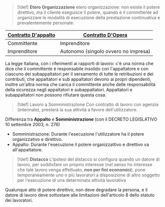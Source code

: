 >[!def] **Etero Organizzazione**
> etero organizzazione: non esiste il potere direttivo, ma il cliente eseguisce il potere, quando è il committente ad organizzare le modalità di esecuzione della prestazione continuativa e prevalentemente personale.
>

| [Contratto D'appalto](Aprile%2030.md#^604be5) | [Contratto D'Opera](Aprile%2030.md#^03fb49) |
| ------------------------------------------ | ---------------------------------------- |
| Committente                                | Imprenditore                             |
| Imprenditore                               | Autonomo (singolo ovvero no impresa)     |
La legge Italiana, con i riferimenti ai rapporti di lavoro: c'è una norma che dice che il committente è responsabile insolido con l'appaltatore e con ciascuno dei subappaltatori per il versamento di tutte le retribuzioni e dei contributi, che appaltatori e sub appaltatori devono ai propri dipendenti, inoltre un'altra norma che carica il committente anche delle responsabilità della sicurezza negli appaltatori e subappaltatori.
Appaltatori e subappaltatori non possono rifiutare questa cosa.

>[!def] Lavoro a Somministrazione
>Con contratto di lavoro con agenzia (interinale), presterà la sua attività a favore dell'utilizzatore.

Differenza tra **Appalto** e **Somministrazione** (con il DECRETO LEGISLATIVO 10 settembre 2003, n. 276)
- Somministrazione: Durante l'esecuzione l'utilizzatore ha il potere organizzativo e direttivo.
- Appalto:  Durante l'esecuzione il potere organizzattivo e direttivo va all'appaltatore.

>[!def] **Distacco**
>L'ipotesi del distacco si configura quando un datore di lavoro, per soddisfare un proprio interesse (nel senso ho interesse che tale lavoro venga effettuato, **non per fini economici**), pone temporaneamente uno o più lavoratori a disposizione di altro soggetto per l'esecuzione di una determinata attività lavorativa

Qualunque atto di potere direttivo, non deve degradare la persona, e il datore di lavoro deve sottostare alle limitazioni dell'articolo 8 dello statuto dei lavoratori.